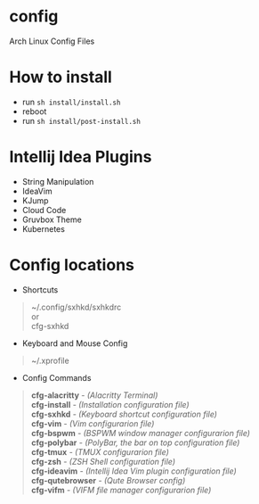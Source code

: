 # config
Arch Linux Config Files

# How to install
- run `sh install/install.sh`
- reboot
- run `sh install/post-install.sh`

# Intellij Idea Plugins
- String Manipulation
- IdeaVim
- KJump
- Cloud Code
- Gruvbox Theme
- Kubernetes

# Config locations

- Shortcuts
> ~/.config/sxhkd/sxhkdrc  
> or  
> cfg-sxhkd

- Keyboard and Mouse Config
> ~/.xprofile

- Config Commands
> **cfg-alacritty**     *- (Alacritty Terminal)*  
> **cfg-install**       *- (Installation configuration file)*  
> **cfg-sxhkd**         *- (Keyboard shortcut configuration file)*  
> **cfg-vim**           *- (Vim configurarion file)*   
> **cfg-bspwm**         *- (BSPWM window manager configurarion file)*  
> **cfg-polybar**       *- (PolyBar, the bar on top configuration file)*  
> **cfg-tmux**          *- (TMUX configurarion file)*  
> **cfg-zsh**           *- (ZSH Shell configuration file)*  
> **cfg-ideavim**       *- (Intellij Idea Vim plugin configuration file)*  
> **cfg-qutebrowser**   *- (Qute Browser config)*  
> **cfg-vifm**          *- (VIFM file manager configurarion file)*  
